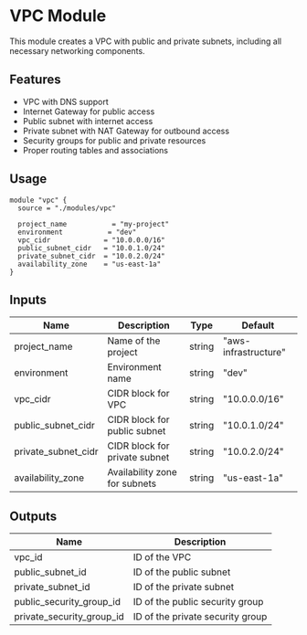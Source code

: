 # VPC Module

This module creates a VPC with public and private subnets, including all necessary networking components.

## Features

- VPC with DNS support
- Internet Gateway for public access
- Public subnet with internet access
- Private subnet with NAT Gateway for outbound access
- Security groups for public and private resources
- Proper routing tables and associations

## Usage

```hcl
module "vpc" {
  source = "./modules/vpc"
  
  project_name           = "my-project"
  environment           = "dev"
  vpc_cidr             = "10.0.0.0/16"
  public_subnet_cidr   = "10.0.1.0/24"
  private_subnet_cidr  = "10.0.2.0/24"
  availability_zone    = "us-east-1a"
}
```

## Inputs

| Name | Description | Type | Default |
|------|-------------|------|---------|
| project_name | Name of the project | string | "aws-infrastructure" |
| environment | Environment name | string | "dev" |
| vpc_cidr | CIDR block for VPC | string | "10.0.0.0/16" |
| public_subnet_cidr | CIDR block for public subnet | string | "10.0.1.0/24" |
| private_subnet_cidr | CIDR block for private subnet | string | "10.0.2.0/24" |
| availability_zone | Availability zone for subnets | string | "us-east-1a" |

## Outputs

| Name | Description |
|------|-------------|
| vpc_id | ID of the VPC |
| public_subnet_id | ID of the public subnet |
| private_subnet_id | ID of the private subnet |
| public_security_group_id | ID of the public security group |
| private_security_group_id | ID of the private security group |
